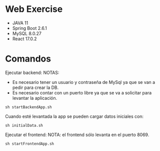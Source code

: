 # Web Exercise
* JAVA 11
* Spring Boot 2.6.1
* MySQL 8.0.27
* React 17.0.2


# Comandos
Ejecutar backend:
NOTAS:
- Es necesario tener un usuario y contraseña de MySql ya que se van a pedir para crear la DB.
- Es necesario contar con un puerto libre ya que se va a solicitar para levantar la aplicación.
```
sh startBackendApp.sh
```


Cuando esté levantada la app se pueden cargar datos iniciales con:
```
sh initialData.sh
```


Ejecutar el frontend:
NOTA: el frontend sólo levanta en el puerto 8069.
```
sh startFrontendApp.sh
```    

